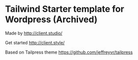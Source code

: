 # Tailwind Starter template for Wordpress (Archived)

Made by http://client.studio/

Get started http://client.style/


Based on Tailpress theme https://github.com/jeffreyvr/tailpress


